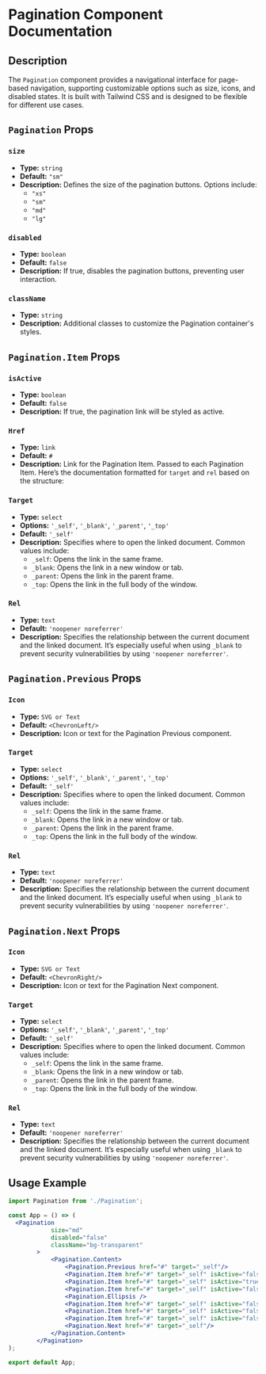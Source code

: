 # Pagination Component Documentation

## Description

The `Pagination` component provides a navigational interface for page-based navigation, supporting customizable options such as size, icons, and disabled states. It is built with Tailwind CSS and is designed to be flexible for different use cases.

## `Pagination` Props

### `size`
- **Type:** `string`
- **Default:** `"sm"`
- **Description:** Defines the size of the pagination buttons. Options include:
  - `"xs"`
  - `"sm"`
  - `"md"`
  - `"lg"`

### `disabled`
- **Type:** `boolean`
- **Default:** `false`
- **Description:** If true, disables the pagination buttons, preventing user interaction.

### `className`
- **Type:** `string`
- **Description:** Additional classes to customize the Pagination container's styles.

## `Pagination.Item` Props

### `isActive`
- **Type:** `boolean`
- **Default:** `false`
- **Description:** If true, the pagination link will be styled as active.

### `Href`
- **Type:** `link`
- **Default:** `#`
- **Description:** Link for the Pagination Item. Passed to each Pagination Item.
Here’s the documentation formatted for `target` and `rel` based on the structure:

### `Target`
- **Type:** `select`
- **Options:** `'_self'`, `'_blank'`, `'_parent'`, `'_top'`
- **Default:** `'_self'`
- **Description:** Specifies where to open the linked document. Common values include:
  - `_self`: Opens the link in the same frame.
  - `_blank`: Opens the link in a new window or tab.
  - `_parent`: Opens the link in the parent frame.
  - `_top`: Opens the link in the full body of the window.

### `Rel`
- **Type:** `text`
- **Default:** `'noopener noreferrer'`
- **Description:** Specifies the relationship between the current document and the linked document. It’s especially useful when using `_blank` to prevent security vulnerabilities by using `'noopener noreferrer'`.

## `Pagination.Previous` Props

### `Icon`
- **Type:** `SVG or Text`
- **Default:** `<ChevronLeft/>`
- **Description:** Icon or text for the Pagination Previous component.

### `Target`
- **Type:** `select`
- **Options:** `'_self'`, `'_blank'`, `'_parent'`, `'_top'`
- **Default:** `'_self'`
- **Description:** Specifies where to open the linked document. Common values include:
  - `_self`: Opens the link in the same frame.
  - `_blank`: Opens the link in a new window or tab.
  - `_parent`: Opens the link in the parent frame.
  - `_top`: Opens the link in the full body of the window.

### `Rel`
- **Type:** `text`
- **Default:** `'noopener noreferrer'`
- **Description:** Specifies the relationship between the current document and the linked document. It’s especially useful when using `_blank` to prevent security vulnerabilities by using `'noopener noreferrer'`.

## `Pagination.Next` Props

### `Icon`
- **Type:** `SVG or Text`
- **Default:** `<ChevronRight/>`
- **Description:** Icon or text for the Pagination Next component.

### `Target`
- **Type:** `select`
- **Options:** `'_self'`, `'_blank'`, `'_parent'`, `'_top'`
- **Default:** `'_self'`
- **Description:** Specifies where to open the linked document. Common values include:
  - `_self`: Opens the link in the same frame.
  - `_blank`: Opens the link in a new window or tab.
  - `_parent`: Opens the link in the parent frame.
  - `_top`: Opens the link in the full body of the window.

### `Rel`
- **Type:** `text`
- **Default:** `'noopener noreferrer'`
- **Description:** Specifies the relationship between the current document and the linked document. It’s especially useful when using `_blank` to prevent security vulnerabilities by using `'noopener noreferrer'`.

## Usage Example

```jsx
import Pagination from './Pagination';

const App = () => (
  <Pagination
			size="md"
			disabled="false"
			className="bg-transparent"
		>
			<Pagination.Content>
				<Pagination.Previous href="#" target="_self"/>
				<Pagination.Item href="#" target="_self" isActive="false">	1 </Pagination.Item>
				<Pagination.Item href="#" target="_self" isActive="true"> 2 </Pagination.Item>
				<Pagination.Item href="#" target="_self" isActive="false"> 3 </Pagination.Item>
				<Pagination.Ellipsis />
				<Pagination.Item href="#" target="_self" isActive="false"> 7 </Pagination.Item>
				<Pagination.Item href="#" target="_self" isActive="false"> 8 </Pagination.Item>
				<Pagination.Item href="#" target="_self" isActive="false"> 9 </Pagination.Item>
				<Pagination.Next href="#" target="_self"/>
			</Pagination.Content>
		</Pagination>
);

export default App;
```
